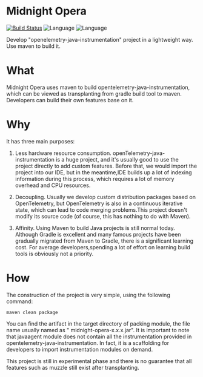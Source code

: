 # Midnight Opera

[![Build Status](https://travis-ci.com/zmapleshine/Midnight-Opera.svg?branch=main)](https://travis-ci.com/zmapleshine/Midnight-Opera)
![Language](https://img.shields.io/badge/language-Java-orange.svg)
![Language](https://img.shields.io/hexpm/l/plug)

Develop "openelemetry-java-instrumentation" project in a lightweight way.
Use maven to build it.

# What

Midnight Opera uses maven to build opentelemetry-java-instrumentation, which can be viewed as transplanting from gradle
build tool to maven. Developers can build their own features base on it.

# Why

It has three main purposes:

1. Less hardware resource consumption. openTelemetry-java-instrumentation is a huge project, and it's usually good to
   use the project directly to add custom features. Before that, we would import the project into our IDE, but in the
   meantime,IDE builds up a lot of indexing information during this process, which requires a lot of memory overhead and
   CPU resources.

2. Decoupling. Usually we develop custom distribution packages based on OpenTelemetry, but OpenTelemetry is also in a
   continuous iterative state, which can lead to code merging problems.This project doesn't modify its source code (of
   course, this has nothing to do with Maven).

3. Affinity. Using Maven to build Java projects is still normal today. Although Gradle is excellent and many famous
   projects have been gradually migrated from Maven to Gradle, there is a significant learning cost. For average
   developers,spending a lot of effort on learning build tools is obviously not a priority.

# How

The construction of the project is very simple, using the following command:

```shell
maven clean package
```

You can find the artifact in the target directory of packing module, the file name usually named as "
midnight-opera-x.x.x.jar". It is important to note that javaagent module does not contain all the instrumentation
provided in opentelemetry-java-instrumentation. In fact, it is a scaffolding for developers to import instrumentation
modules on demand.

This project is still in experimental phase and there is no guarantee that all features such as muzzle still exist after
transplanting.
